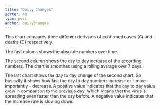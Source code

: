 ```yaml
---
title: "Daily Changes"
sorter: 40
type: post
anchor: dailychanges
---
```


This chart compares three different derivates of confirmed cases (C) and deaths (D) respectively.

The first column shows the absolute numbers over time.

The second column shows the day to day increase of the according numbers. The chart is smoothed using a rolling average over 7 days.

The last chart shows the day to day change of the second chart. So basically it shows how fast the day to day numbers increase or - more importantly - decrease. A positive value indicates that the day to day value grew in comparison to the previous day. Which means that the virus is spreading even faster than the day before. A negative value indicates that the increase rate is slowing down.